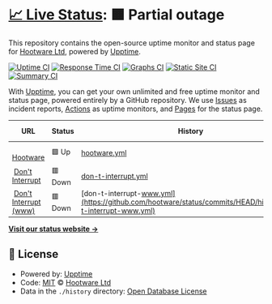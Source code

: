 # [📈 Live Status](https://status.hootware.com): <!--live status--> **🟧 Partial outage**

This repository contains the open-source uptime monitor and status page for [Hootware Ltd](http://hootware.com), powered by [Upptime](https://github.com/upptime/upptime).

[![Uptime CI](https://github.com/koj-co/upptime/workflows/Uptime%20CI/badge.svg)](https://github.com/koj-co/upptime/actions?query=workflow%3A%22Uptime+CI%22)
[![Response Time CI](https://github.com/koj-co/upptime/workflows/Response%20Time%20CI/badge.svg)](https://github.com/koj-co/upptime/actions?query=workflow%3A%22Response+Time+CI%22)
[![Graphs CI](https://github.com/koj-co/upptime/workflows/Graphs%20CI/badge.svg)](https://github.com/koj-co/upptime/actions?query=workflow%3A%22Graphs+CI%22)
[![Static Site CI](https://github.com/koj-co/upptime/workflows/Static%20Site%20CI/badge.svg)](https://github.com/koj-co/upptime/actions?query=workflow%3A%22Static+Site+CI%22)
[![Summary CI](https://github.com/koj-co/upptime/workflows/Summary%20CI/badge.svg)](https://github.com/koj-co/upptime/actions?query=workflow%3A%22Summary+CI%22)

With [Upptime](https://upptime.js.org), you can get your own unlimited and free uptime monitor and status page, powered entirely by a GitHub repository. We use [Issues](https://github.com/hootware/status/issues) as incident reports, [Actions](https://github.com/hootware/status/actions) as uptime monitors, and [Pages](https://status.hootware.com) for the status page.

<!--start: status pages-->
<!-- This summary is generated by Upptime (https://github.com/upptime/upptime) -->
<!-- Do not edit this manually, your changes will be overwritten -->
<!-- prettier-ignore -->
| URL | Status | History | Response Time | Uptime |
| --- | ------ | ------- | ------------- | ------ |
| <img alt="" src="https://favicons.githubusercontent.com/hootware.com" height="13"> [Hootware](https://hootware.com) | 🟩 Up | [hootware.yml](https://github.com/hootware/status/commits/HEAD/history/hootware.yml) | <details><summary><img alt="Response time graph" src="./graphs/hootware/response-time-week.png" height="20"> 191ms</summary><br><a href="https://status.hootware.com/history/hootware"><img alt="Response time 187" src="https://img.shields.io/endpoint?url=https%3A%2F%2Fraw.githubusercontent.com%2Fhootware%2Fstatus%2FHEAD%2Fapi%2Fhootware%2Fresponse-time.json"></a><br><a href="https://status.hootware.com/history/hootware"><img alt="24-hour response time 186" src="https://img.shields.io/endpoint?url=https%3A%2F%2Fraw.githubusercontent.com%2Fhootware%2Fstatus%2FHEAD%2Fapi%2Fhootware%2Fresponse-time-day.json"></a><br><a href="https://status.hootware.com/history/hootware"><img alt="7-day response time 191" src="https://img.shields.io/endpoint?url=https%3A%2F%2Fraw.githubusercontent.com%2Fhootware%2Fstatus%2FHEAD%2Fapi%2Fhootware%2Fresponse-time-week.json"></a><br><a href="https://status.hootware.com/history/hootware"><img alt="30-day response time 171" src="https://img.shields.io/endpoint?url=https%3A%2F%2Fraw.githubusercontent.com%2Fhootware%2Fstatus%2FHEAD%2Fapi%2Fhootware%2Fresponse-time-month.json"></a><br><a href="https://status.hootware.com/history/hootware"><img alt="1-year response time 175" src="https://img.shields.io/endpoint?url=https%3A%2F%2Fraw.githubusercontent.com%2Fhootware%2Fstatus%2FHEAD%2Fapi%2Fhootware%2Fresponse-time-year.json"></a></details> | <details><summary><a href="https://status.hootware.com/history/hootware">100.00%</a></summary><a href="https://status.hootware.com/history/hootware"><img alt="All-time uptime 100.00%" src="https://img.shields.io/endpoint?url=https%3A%2F%2Fraw.githubusercontent.com%2Fhootware%2Fstatus%2FHEAD%2Fapi%2Fhootware%2Fuptime.json"></a><br><a href="https://status.hootware.com/history/hootware"><img alt="24-hour uptime 100.00%" src="https://img.shields.io/endpoint?url=https%3A%2F%2Fraw.githubusercontent.com%2Fhootware%2Fstatus%2FHEAD%2Fapi%2Fhootware%2Fuptime-day.json"></a><br><a href="https://status.hootware.com/history/hootware"><img alt="7-day uptime 100.00%" src="https://img.shields.io/endpoint?url=https%3A%2F%2Fraw.githubusercontent.com%2Fhootware%2Fstatus%2FHEAD%2Fapi%2Fhootware%2Fuptime-week.json"></a><br><a href="https://status.hootware.com/history/hootware"><img alt="30-day uptime 100.00%" src="https://img.shields.io/endpoint?url=https%3A%2F%2Fraw.githubusercontent.com%2Fhootware%2Fstatus%2FHEAD%2Fapi%2Fhootware%2Fuptime-month.json"></a><br><a href="https://status.hootware.com/history/hootware"><img alt="1-year uptime 100.00%" src="https://img.shields.io/endpoint?url=https%3A%2F%2Fraw.githubusercontent.com%2Fhootware%2Fstatus%2FHEAD%2Fapi%2Fhootware%2Fuptime-year.json"></a></details>
| <img alt="" src="https://favicons.githubusercontent.com/dontinterrupt.app" height="13"> [Don't Interrupt](https://dontinterrupt.app) | 🟥 Down | [don-t-interrupt.yml](https://github.com/hootware/status/commits/HEAD/history/don-t-interrupt.yml) | <details><summary><img alt="Response time graph" src="./graphs/don-t-interrupt/response-time-week.png" height="20"> 542ms</summary><br><a href="https://status.hootware.com/history/don-t-interrupt"><img alt="Response time 734" src="https://img.shields.io/endpoint?url=https%3A%2F%2Fraw.githubusercontent.com%2Fhootware%2Fstatus%2FHEAD%2Fapi%2Fdon-t-interrupt%2Fresponse-time.json"></a><br><a href="https://status.hootware.com/history/don-t-interrupt"><img alt="24-hour response time 474" src="https://img.shields.io/endpoint?url=https%3A%2F%2Fraw.githubusercontent.com%2Fhootware%2Fstatus%2FHEAD%2Fapi%2Fdon-t-interrupt%2Fresponse-time-day.json"></a><br><a href="https://status.hootware.com/history/don-t-interrupt"><img alt="7-day response time 542" src="https://img.shields.io/endpoint?url=https%3A%2F%2Fraw.githubusercontent.com%2Fhootware%2Fstatus%2FHEAD%2Fapi%2Fdon-t-interrupt%2Fresponse-time-week.json"></a><br><a href="https://status.hootware.com/history/don-t-interrupt"><img alt="30-day response time 578" src="https://img.shields.io/endpoint?url=https%3A%2F%2Fraw.githubusercontent.com%2Fhootware%2Fstatus%2FHEAD%2Fapi%2Fdon-t-interrupt%2Fresponse-time-month.json"></a><br><a href="https://status.hootware.com/history/don-t-interrupt"><img alt="1-year response time 720" src="https://img.shields.io/endpoint?url=https%3A%2F%2Fraw.githubusercontent.com%2Fhootware%2Fstatus%2FHEAD%2Fapi%2Fdon-t-interrupt%2Fresponse-time-year.json"></a></details> | <details><summary><a href="https://status.hootware.com/history/don-t-interrupt">100.00%</a></summary><a href="https://status.hootware.com/history/don-t-interrupt"><img alt="All-time uptime 100.00%" src="https://img.shields.io/endpoint?url=https%3A%2F%2Fraw.githubusercontent.com%2Fhootware%2Fstatus%2FHEAD%2Fapi%2Fdon-t-interrupt%2Fuptime.json"></a><br><a href="https://status.hootware.com/history/don-t-interrupt"><img alt="24-hour uptime 100.00%" src="https://img.shields.io/endpoint?url=https%3A%2F%2Fraw.githubusercontent.com%2Fhootware%2Fstatus%2FHEAD%2Fapi%2Fdon-t-interrupt%2Fuptime-day.json"></a><br><a href="https://status.hootware.com/history/don-t-interrupt"><img alt="7-day uptime 100.00%" src="https://img.shields.io/endpoint?url=https%3A%2F%2Fraw.githubusercontent.com%2Fhootware%2Fstatus%2FHEAD%2Fapi%2Fdon-t-interrupt%2Fuptime-week.json"></a><br><a href="https://status.hootware.com/history/don-t-interrupt"><img alt="30-day uptime 100.00%" src="https://img.shields.io/endpoint?url=https%3A%2F%2Fraw.githubusercontent.com%2Fhootware%2Fstatus%2FHEAD%2Fapi%2Fdon-t-interrupt%2Fuptime-month.json"></a><br><a href="https://status.hootware.com/history/don-t-interrupt"><img alt="1-year uptime 100.00%" src="https://img.shields.io/endpoint?url=https%3A%2F%2Fraw.githubusercontent.com%2Fhootware%2Fstatus%2FHEAD%2Fapi%2Fdon-t-interrupt%2Fuptime-year.json"></a></details>
| <img alt="" src="https://favicons.githubusercontent.com/www.dontinterrupt.app" height="13"> [Don't Interrupt (www)](https://www.dontinterrupt.app) | 🟥 Down | [don-t-interrupt-www.yml](https://github.com/hootware/status/commits/HEAD/history/don-t-interrupt-www.yml) | <details><summary><img alt="Response time graph" src="./graphs/don-t-interrupt-www/response-time-week.png" height="20"> 779ms</summary><br><a href="https://status.hootware.com/history/don-t-interrupt-www"><img alt="Response time 857" src="https://img.shields.io/endpoint?url=https%3A%2F%2Fraw.githubusercontent.com%2Fhootware%2Fstatus%2FHEAD%2Fapi%2Fdon-t-interrupt-www%2Fresponse-time.json"></a><br><a href="https://status.hootware.com/history/don-t-interrupt-www"><img alt="24-hour response time 792" src="https://img.shields.io/endpoint?url=https%3A%2F%2Fraw.githubusercontent.com%2Fhootware%2Fstatus%2FHEAD%2Fapi%2Fdon-t-interrupt-www%2Fresponse-time-day.json"></a><br><a href="https://status.hootware.com/history/don-t-interrupt-www"><img alt="7-day response time 779" src="https://img.shields.io/endpoint?url=https%3A%2F%2Fraw.githubusercontent.com%2Fhootware%2Fstatus%2FHEAD%2Fapi%2Fdon-t-interrupt-www%2Fresponse-time-week.json"></a><br><a href="https://status.hootware.com/history/don-t-interrupt-www"><img alt="30-day response time 775" src="https://img.shields.io/endpoint?url=https%3A%2F%2Fraw.githubusercontent.com%2Fhootware%2Fstatus%2FHEAD%2Fapi%2Fdon-t-interrupt-www%2Fresponse-time-month.json"></a><br><a href="https://status.hootware.com/history/don-t-interrupt-www"><img alt="1-year response time 897" src="https://img.shields.io/endpoint?url=https%3A%2F%2Fraw.githubusercontent.com%2Fhootware%2Fstatus%2FHEAD%2Fapi%2Fdon-t-interrupt-www%2Fresponse-time-year.json"></a></details> | <details><summary><a href="https://status.hootware.com/history/don-t-interrupt-www">100.00%</a></summary><a href="https://status.hootware.com/history/don-t-interrupt-www"><img alt="All-time uptime 99.99%" src="https://img.shields.io/endpoint?url=https%3A%2F%2Fraw.githubusercontent.com%2Fhootware%2Fstatus%2FHEAD%2Fapi%2Fdon-t-interrupt-www%2Fuptime.json"></a><br><a href="https://status.hootware.com/history/don-t-interrupt-www"><img alt="24-hour uptime 100.00%" src="https://img.shields.io/endpoint?url=https%3A%2F%2Fraw.githubusercontent.com%2Fhootware%2Fstatus%2FHEAD%2Fapi%2Fdon-t-interrupt-www%2Fuptime-day.json"></a><br><a href="https://status.hootware.com/history/don-t-interrupt-www"><img alt="7-day uptime 100.00%" src="https://img.shields.io/endpoint?url=https%3A%2F%2Fraw.githubusercontent.com%2Fhootware%2Fstatus%2FHEAD%2Fapi%2Fdon-t-interrupt-www%2Fuptime-week.json"></a><br><a href="https://status.hootware.com/history/don-t-interrupt-www"><img alt="30-day uptime 100.00%" src="https://img.shields.io/endpoint?url=https%3A%2F%2Fraw.githubusercontent.com%2Fhootware%2Fstatus%2FHEAD%2Fapi%2Fdon-t-interrupt-www%2Fuptime-month.json"></a><br><a href="https://status.hootware.com/history/don-t-interrupt-www"><img alt="1-year uptime 100.00%" src="https://img.shields.io/endpoint?url=https%3A%2F%2Fraw.githubusercontent.com%2Fhootware%2Fstatus%2FHEAD%2Fapi%2Fdon-t-interrupt-www%2Fuptime-year.json"></a></details>

<!--end: status pages-->

[**Visit our status website →**](https://status.hootware.com)

## 📄 License

- Powered by: [Upptime](https://github.com/upptime/upptime)
- Code: [MIT](./LICENSE) © [Hootware Ltd](http://hootware.com)
- Data in the `./history` directory: [Open Database License](https://opendatacommons.org/licenses/odbl/1-0/)

